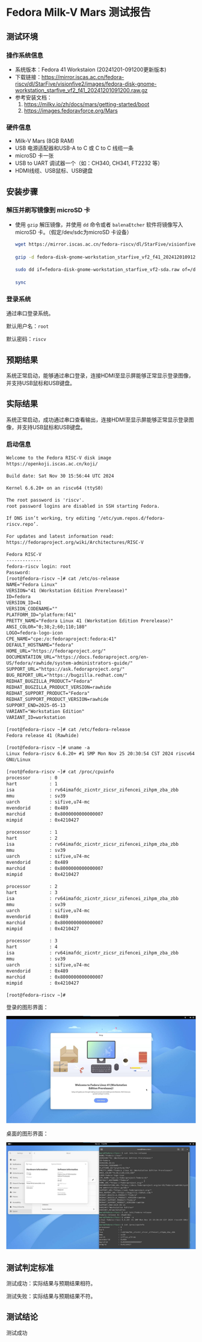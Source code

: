 # Fedora Milk-V Mars 测试报告

## 测试环境

### 操作系统信息

- 系统版本：Fedora 41 Workstaion (20241201-091200更新版本)
- 下载链接：<https://mirror.iscas.ac.cn/fedora-riscv/dl/StarFive/visionfive2/images/fedora-disk-gnome-workstation_starfive_vf2_f41_20241201091200.raw.gz>
- 参考安装文档：
  1. <https://milkv.io/zh/docs/mars/getting-started/boot>
  2. <https://images.fedoravforce.org/Mars>

### 硬件信息

- Milk-V Mars (8GB RAM)
- USB 电源适配器和USB-A to C 或 C to C 线缆一条
- microSD 卡一张
- USB to UART 调试器一个（如：CH340, CH341, FT2232 等）
- HDMI线缆、USB鼠标、USB键盘

## 安装步骤

### 解压并刷写镜像到 microSD 卡

- 使用 `gzip` 解压镜像，并使用 `dd` 命令或者 `balenaEtcher` 软件将镜像写入 microSD 卡。（假定/dev/sdc为microSD 卡设备）

    ```bash
    wget https://mirror.iscas.ac.cn/fedora-riscv/dl/StarFive/visionfive2/images/fedora-disk-gnome-workstation_starfive_vf2_f41_20241201091200.raw.gz

    gzip -d fedora-disk-gnome-workstation_starfive_vf2_f41_20241201091200.raw.gz

    sudo dd if=fedora-disk-gnome-workstation_starfive_vf2-sda.raw of=/dev/sdc bs=1M status=progress

    sync
    ```

### 登录系统

通过串口登录系统。

默认用户名：`root`

默认密码：`riscv`

## 预期结果

系统正常启动，能够通过串口登录，连接HDMI至显示屏能够正常显示登录图像，并支持USB鼠标和USB键盘。

## 实际结果

系统正常启动，成功通过串口查看输出，连接HDMI至显示屏能够正常显示登录图像，并支持USB鼠标和USB键盘。

### 启动信息

```log
Welcome to the Fedora RISC-V disk image
https://openkoji.iscas.ac.cn/koji/

Build date: Sat Nov 30 15:56:44 UTC 2024

Kernel 6.6.20+ on an riscv64 (ttyS0)

The root password is 'riscv'.
root password logins are disabled in SSH starting Fedora.

If DNS isn’t working, try editing ‘/etc/yum.repos.d/fedora-riscv.repo’.

For updates and latest information read:
https://fedoraproject.org/wiki/Architectures/RISC-V

Fedora RISC-V
-------------
fedora-riscv login: root
Password:
[root@fedora-riscv ~]# cat /etc/os-release
NAME="Fedora Linux"
VERSION="41 (Workstation Edition Prerelease)"
ID=fedora
VERSION_ID=41
VERSION_CODENAME=""
PLATFORM_ID="platform:f41"
PRETTY_NAME="Fedora Linux 41 (Workstation Edition Prerelease)"
ANSI_COLOR="0;38;2;60;110;180"
LOGO=fedora-logo-icon
CPE_NAME="cpe:/o:fedoraproject:fedora:41"
DEFAULT_HOSTNAME="fedora"
HOME_URL="https://fedoraproject.org/"
DOCUMENTATION_URL="https://docs.fedoraproject.org/en-US/fedora/rawhide/system-administrators-guide/"
SUPPORT_URL="https://ask.fedoraproject.org/"
BUG_REPORT_URL="https://bugzilla.redhat.com/"
REDHAT_BUGZILLA_PRODUCT="Fedora"
REDHAT_BUGZILLA_PRODUCT_VERSION=rawhide
REDHAT_SUPPORT_PRODUCT="Fedora"
REDHAT_SUPPORT_PRODUCT_VERSION=rawhide
SUPPORT_END=2025-05-13
VARIANT="Workstation Edition"
VARIANT_ID=workstation

[root@fedora-riscv ~]# cat /etc/fedora-release
Fedora release 41 (Rawhide)

[root@fedora-riscv ~]# uname -a
Linux fedora-riscv 6.6.20+ #1 SMP Mon Nov 25 20:30:54 CST 2024 riscv64 GNU/Linux

[root@fedora-riscv ~]# cat /proc/cpuinfo
processor       : 0
hart            : 1
isa             : rv64imafdc_zicntr_zicsr_zifencei_zihpm_zba_zbb
mmu             : sv39
uarch           : sifive,u74-mc
mvendorid       : 0x489
marchid         : 0x8000000000000007
mimpid          : 0x4210427

processor       : 1
hart            : 2
isa             : rv64imafdc_zicntr_zicsr_zifencei_zihpm_zba_zbb
mmu             : sv39
uarch           : sifive,u74-mc
mvendorid       : 0x489
marchid         : 0x8000000000000007
mimpid          : 0x4210427

processor       : 2
hart            : 3
isa             : rv64imafdc_zicntr_zicsr_zifencei_zihpm_zba_zbb
mmu             : sv39
uarch           : sifive,u74-mc
mvendorid       : 0x489
marchid         : 0x8000000000000007
mimpid          : 0x4210427

processor       : 3
hart            : 4
isa             : rv64imafdc_zicntr_zicsr_zifencei_zihpm_zba_zbb
mmu             : sv39
uarch           : sifive,u74-mc
mvendorid       : 0x489
marchid         : 0x8000000000000007
mimpid          : 0x4210427

[root@fedora-riscv ~]#
```

登录的图形界面：

![登录的图形界面](./image_login.jpg)

桌面的图形界面：

![桌面的图形界面](./image_desktop.jpg)

## 测试判定标准

测试成功：实际结果与预期结果相符。

测试失败：实际结果与预期结果不符。

## 测试结论

测试成功
